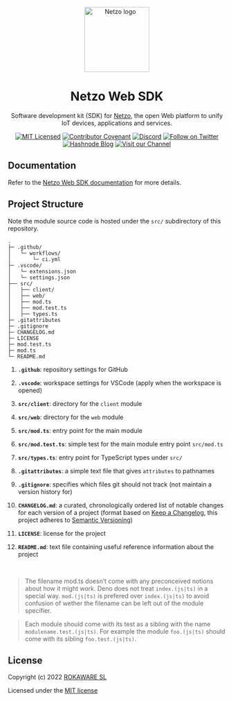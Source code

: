 <p align="center">
  <a href="https://netzo.io" rel="noopener" target="_blank">
    <img width="150" src="https://netzo.io/images/netzo-symbol-light.svg" alt="Netzo logo" />
  </a>
</p>

<h1 align="center">Netzo Web SDK</h1>

<p align="center">
  Software development kit (SDK) for <a href="https://app.netzo.io" target="_blank">Netzo</a>, the open Web platform to unify IoT devices, applications and services.
</p>

<div align="center">

[![MIT Licensed](https://img.shields.io/github/license/netzoio/plugins)](https://github.com/netzoio/netzo/tree/main/LICENSE)
[![Contributor Covenant](https://img.shields.io/badge/Contributor%20Covenant-2.1-4baaaa.svg)](CODE_OF_CONDUCT.md)
[![Discord](https://discord.com/api/guilds/790465167523577887/widget.png)](https://discord.gg/6wQRmrcPXp)
[![Follow on Twitter](https://img.shields.io/twitter/follow/netzoio.svg?label=follow+netzoio)](https://twitter.com/netzoio)
[![Hashnode Blog](https://img.shields.io/badge/hashnode-blog-blue)](https://blog.netzo.io)
[![Visit our Channel](https://img.shields.io/youtube/channel/views/UCHFSTwM7-ZjeJRI0RwtlFmg)](https://www.youtube.com/channel/UCHFSTwM7-ZjeJRI0RwtlFmg)

</div>

## Documentation

Refer to the
[Netzo Web SDK documentation](https://netzo.io/reference/web-sdk/overview) for
more details.

## Project Structure

Note the module source code is hosted under the `src/` subdirectory of this
repository.

```
.
├─ .github/
│   └─ workflows/
│       └─ ci.yml
├─ .vscode/
│   └─ extensions.json
│   └─ settings.json
├── src/
│   ├── client/
│   ├── web/
│   ├── mod.ts
│   ├── mod.test.ts
│   ├── types.ts
├─ .gitattributes
├─ .gitignore
├─ CHANGELOG.md
├─ LICENSE
├─ mod.test.ts
├─ mod.ts
└─ README.md
```

1. **`.github`**: repository settings for GitHub

2. **`.vscode`**: workspace settings for VSCode (apply when the workspace is
   opened)

3. **`src/client`**: directory for the `client` module

4. **`src/web`**: directory for the `web` module

5. **`src/mod.ts`**: entry point for the main module

6. **`src/mod.test.ts`**: simple test for the main module entry point
   `src/mod.ts`

7. **`src/types.ts`**: entry point for TypeScript types under `src/`

8. **`.gitattributes`**: a simple text file that gives `attributes` to pathnames

9. **`.gitignore`**: specifies which files git should not track (not maintain a
   version history for)

10. **`CHANGELOG.md`**: a curated, chronologically ordered list of notable
    changes for each version of a project (format based on
    [Keep a Changelog](https://keepachangelog.com/en/1.0.0/), this project
    adheres to [Semantic Versioning](https://semver.org/spec/v2.0.0.html))

11. **`LICENSE`**: license for the project

12. **`README.md`**: text file containing useful reference information about the
    project

<br>

> The filename mod.ts doesn’t come with any preconceived notions about how it
> might work. Deno does not treat `index.(js|ts)` in a special way.
> `mod.(js|ts)` is prefered over `index.(js|ts)` to avoid confusion of wether
> the filename can be left out of the module specifier.

> Each module should come with its test as a sibling with the name
> `modulename.test.(js|ts)`. For example the module `foo.(js|ts)` should come
> with its sibling `foo.test.(js|ts)`.

## License

Copyright (c) 2022 [ROKAWARE SL](https://netzo.io)

Licensed under the [MIT license](LICENSE)
